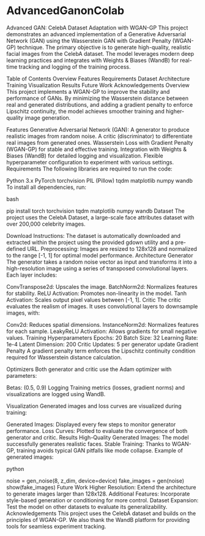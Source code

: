 # AdvancedGanonColab
Advanced GAN: CelebA Dataset Adaptation with WGAN-GP
This project demonstrates an advanced implementation of a Generative Adversarial Network (GAN) using the Wasserstein GAN with Gradient Penalty (WGAN-GP) technique. The primary objective is to generate high-quality, realistic facial images from the CelebA dataset. The model leverages modern deep learning practices and integrates with Weights & Biases (WandB) for real-time tracking and logging of the training process.

Table of Contents
Overview
Features
Requirements
Dataset
Architecture
Training
Visualization
Results
Future Work
Acknowledgements
Overview
This project implements a WGAN-GP to improve the stability and performance of GANs. By minimizing the Wasserstein distance between real and generated distributions, and adding a gradient penalty to enforce Lipschitz continuity, the model achieves smoother training and higher-quality image generation.

Features
Generative Adversarial Network (GAN):
A generator to produce realistic images from random noise.
A critic (discriminator) to differentiate real images from generated ones.
Wasserstein Loss with Gradient Penalty (WGAN-GP) for stable and effective training.
Integration with Weights & Biases (WandB) for detailed logging and visualization.
Flexible hyperparameter configuration to experiment with various settings.
Requirements
The following libraries are required to run the code:

Python 3.x
PyTorch
torchvision
PIL (Pillow)
tqdm
matplotlib
numpy
wandb
To install all dependencies, run:

bash

pip install torch torchvision tqdm matplotlib numpy wandb
Dataset
The project uses the CelebA Dataset, a large-scale face attributes dataset with over 200,000 celebrity images.

Download Instructions: The dataset is automatically downloaded and extracted within the project using the provided gdown utility and a pre-defined URL.
Preprocessing: Images are resized to 128x128 and normalized to the range [-1, 1] for optimal model performance.
Architecture
Generator
The generator takes a random noise vector as input and transforms it into a high-resolution image using a series of transposed convolutional layers. Each layer includes:

ConvTranspose2d: Upscales the image.
BatchNorm2d: Normalizes features for stability.
ReLU Activation: Promotes non-linearity in the model.
Tanh Activation: Scales output pixel values between [-1, 1].
Critic
The critic evaluates the realism of images. It uses convolutional layers to downsample images, with:

Conv2d: Reduces spatial dimensions.
InstanceNorm2d: Normalizes features for each sample.
LeakyReLU Activation: Allows gradients for small negative values.
Training
Hyperparameters
Epochs: 20
Batch Size: 32
Learning Rate: 1e-4
Latent Dimension: 200
Critic Updates: 5 per generator update
Gradient Penalty
A gradient penalty term enforces the Lipschitz continuity condition required for Wasserstein distance calculation.

Optimizers
Both generator and critic use the Adam optimizer with parameters:

Betas: (0.5, 0.9)
Logging
Training metrics (losses, gradient norms) and visualizations are logged using WandB.

Visualization
Generated images and loss curves are visualized during training:

Generated Images: Displayed every few steps to monitor generator performance.
Loss Curves: Plotted to evaluate the convergence of both generator and critic.
Results
High-Quality Generated Images: The model successfully generates realistic faces.
Stable Training: Thanks to WGAN-GP, training avoids typical GAN pitfalls like mode collapse.
Example of generated images:

python

noise = gen_noise(8, z_dim, device=device)
fake_images = gen(noise)
show(fake_images)
Future Work
Higher Resolution: Extend the architecture to generate images larger than 128x128.
Additional Features: Incorporate style-based generation or conditioning for more control.
Dataset Expansion: Test the model on other datasets to evaluate its generalizability.
Acknowledgements
This project uses the CelebA dataset and builds on the principles of WGAN-GP. We also thank the WandB platform for providing tools for seamless experiment tracking.


